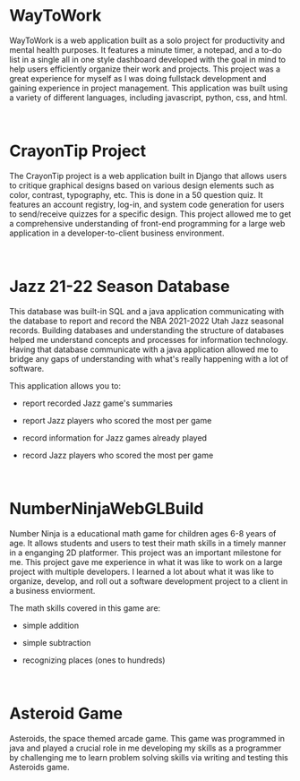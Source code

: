 # WayToWork
WayToWork is a web application built as a solo project for productivity and mental health purposes. It features a minute timer, a notepad, and a to-do list in a single all in one style dashboard developed with the goal in mind to help users efficiently organize their work and projects. This project was a great experience for myself as I was doing fullstack development and gaining experience in project management. This application was built using a variety of different languages, including javascript, python, css, and html. 

<br>

# CrayonTip Project
The CrayonTip project is a web application built in Django that allows users to critique graphical designs based on various design elements such as color, contrast, typography, etc. This is done in a 50 question quiz. It features an account registry, log-in, and system code generation for users to send/receive quizzes for a specific design. This project allowed me to get a comprehensive understanding of front-end programming for a large web application in a developer-to-client business environment. 

<br>

# Jazz 21-22 Season Database 
This database was built-in SQL and a java application communicating with the database to report and record the NBA 2021-2022 Utah Jazz seasonal records. Building databases and understanding the structure of databases helped me understand concepts and processes for information technology. Having that database communicate with a java application allowed me to bridge any gaps of understanding with what's really happening with a lot of software. 

This application allows you to:

- report recorded Jazz game's summaries

- report Jazz players who scored the most per game

- record information for Jazz games already played

- record Jazz players who scored the most per game


<br>

# NumberNinjaWebGLBuild
Number Ninja is a educational math game for children ages 6-8 years of age. It allows students and users to test their math skills in a timely manner in a enganging 2D platformer. This project was an important milestone for me. This project gave me experience in what it was like to work on a large project with multiple developers. I learned a lot about what it was like to organize, develop, and roll out a software development project to a client in a business enviorment. 

The math skills covered in this game are:

- simple addition

- simple subtraction

- recognizing places (ones to hundreds)

<br>

# Asteroid Game 
Asteroids, the space themed arcade game. This game was programmed in java and played a crucial role in me developing my skills as a programmer by challenging me to learn problem solving skills via writing and testing this Asteroids game. 




